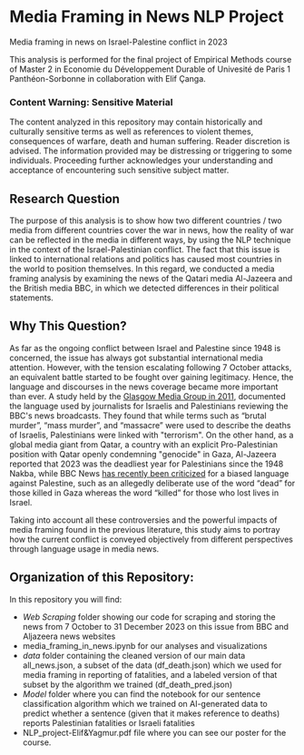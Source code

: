 # Media Framing in News NLP Project
Media framing in news on Israel-Palestine conflict in 2023

This analysis is performed for the final project of Empirical Methods course of Master 2 in Economie du Développement Durable of Univesité de Paris 1 Panthéon-Sorbonne in collaboration with Elif Çanga.

### Content Warning: Sensitive Material
The content analyzed in this repository may contain historically and culturally sensitive terms as well as references to violent themes, consequences of warfare, death and human suffering. Reader discretion is advised. The information provided may be distressing or triggering to some individuals. Proceeding further acknowledges your understanding and acceptance of encountering such sensitive subject matter.

## Research Question
The purpose of this analysis is to show how two different countries / two media from different countries cover the war in news, how the reality of war can be reflected in the media in different ways, by using the NLP technique in the context of the Israel-Palestinian conflict. The fact that this issue is linked to international relations and politics has caused most countries in the world to position themselves. In this regard, we conducted a media framing analysis by examining the news of the Qatari media Al-Jazeera and the British media BBC, in which we detected differences in their political statements.

## Why This Question?

As far as the ongoing conflict between Israel and Palestine since 1948 is concerned, the issue has always got substantial international media attention. However, with the tension escalating following 7 October attacks, an equivalent battle started to be fought over gaining legitimacy. Hence,  the language and discourses in the news coverage became more important than ever. 
A study held by the [Glasgow Media Group in 2011](https://www.glasgowmediagroup.org/downloads/17-war-and-conflict), documented the language used by journalists for Israelis and Palestinians reviewing the BBC's news broadcasts. They found that while terms such as “brutal murder”, “mass murder”, and “massacre” were used to describe the deaths of Israelis, Palestinians were linked with "terrorism".
On the other hand, as a global media giant from Qatar, a country with an explicit Pro-Palestinian position with Qatar openly condemning "genocide" in Gaza, Al-Jazeera reported that 2023 was the deadliest year for Palestinians since the 1948 Nakba, while BBC News [has recently been criticized](https://thewire.in/media/dead-versus-killed-a-closer-look-at-the-media-bias-in-reporting-israel-palestine-conflict) for a biased language against Palestine, such as an allegedly deliberate use of the word “dead” for those killed in Gaza whereas the word “killed” for those who lost lives in Israel.

Taking into account all these controversies and the powerful impacts of media framing found in the previous literature, this study aims to portray how the current conflict is conveyed objectively from different perspectives through language usage in media news.

## Organization of this Repository:
In this repository you will find:
- _Web Scraping_ folder showing our code for scraping and storing the news from 7 October to 31 December 2023 on this issue from BBC and Aljazeera news websites
- media_framing_in_news.ipynb for our analyses and visualizations
- _data_ folder containing the cleaned version of our main data all_news.json, a subset of the data (df_death.json) which we used for media framing in reporting of fatalities, and a labeled version of that subset by the algorithm we trained (df_death_pred.json)
- _Model_ folder where you can find the notebook for our sentence classification algorithm which we trained on AI-generated data to predict whether a sentence (given that it makes reference to deaths) reports Palestinian fatalities or Israeli fatalities
- NLP_project-Elif&Yagmur.pdf file where you can see our poster for the course.
